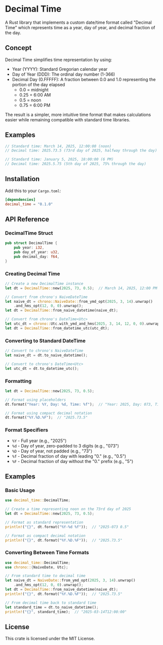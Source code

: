 # Decimal Time

A Rust library that implements a custom date/time format called "Decimal Time" which represents time as a year, day of year, and decimal fraction of the day.

## Concept

Decimal Time simplifies time representation by using:
- Year (YYYY): Standard Gregorian calendar year
- Day of Year (DDD): The ordinal day number (1-366)
- Decimal Day (0.FFFFF): A fraction between 0.0 and 1.0 representing the portion of the day elapsed
  - 0.0 = midnight
  - 0.25 = 6:00 AM
  - 0.5 = noon
  - 0.75 = 6:00 PM

The result is a simpler, more intuitive time format that makes calculations easier while remaining compatible with standard time libraries.

## Examples

```rust
// Standard time: March 14, 2025, 12:00:00 (noon)
// Decimal time: 2025.73.5 (73rd day of 2025, halfway through the day)

// Standard time: January 5, 2025, 18:00:00 (6 PM)
// Decimal time: 2025.5.75 (5th day of 2025, 75% through the day)
```

## Installation

Add this to your `Cargo.toml`:

```toml
[dependencies]
decimal_time = "0.1.0"
```

## API Reference

### DecimalTime Struct

```rust
pub struct DecimalTime {
    pub year: i32,
    pub day_of_year: u32,
    pub decimal_day: f64,
}
```

### Creating Decimal Time

```rust
// Create a new DecimalTime instance
let dt = DecimalTime::new(2025, 73, 0.5);  // March 14, 2025, 12:00 PM

// Convert from chrono's NaiveDateTime
let naive_dt = chrono::NaiveDate::from_ymd_opt(2025, 3, 14).unwrap()
    .and_hms_opt(12, 0, 0).unwrap();
let dt = DecimalTime::from_naive_datetime(naive_dt);

// Convert from chrono's DateTime<Utc>
let utc_dt = chrono::Utc.with_ymd_and_hms(2025, 3, 14, 12, 0, 0).unwrap();
let dt = DecimalTime::from_datetime_utc(utc_dt);
```

### Converting to Standard DateTime

```rust
// Convert to chrono's NaiveDateTime
let naive_dt = dt.to_naive_datetime();

// Convert to chrono's DateTime<Utc>
let utc_dt = dt.to_datetime_utc();
```

### Formatting

```rust
let dt = DecimalTime::new(2025, 73, 0.5);

// Format using placeholders
dt.format("Year: %Y, Day: %d, Time: %f");  // "Year: 2025, Day: 073, Time: 0.5"

// Format using compact decimal notation
dt.format("%Y.%D.%F");  // "2025.73.5"
```

### Format Specifiers

- `%Y` - Full year (e.g., "2025")
- `%d` - Day of year, zero-padded to 3 digits (e.g., "073")
- `%D` - Day of year, not padded (e.g., "73")
- `%f` - Decimal fraction of day with leading "0." (e.g., "0.5")
- `%F` - Decimal fraction of day without the "0." prefix (e.g., "5")

## Examples

### Basic Usage

```rust
use decimal_time::DecimalTime;

// Create a time representing noon on the 73rd day of 2025
let dt = DecimalTime::new(2025, 73, 0.5);

// Format as standard representation
println!("{}", dt.format("%Y-%d %f"));  // "2025-073 0.5"

// Format as compact decimal notation
println!("{}", dt.format("%Y.%D.%F"));  // "2025.73.5"
```

### Converting Between Time Formats

```rust
use decimal_time::DecimalTime;
use chrono::{NaiveDate, Utc};

// From standard time to decimal time
let naive_dt = NaiveDate::from_ymd_opt(2025, 3, 14).unwrap()
    .and_hms_opt(12, 0, 0).unwrap();
let dt = DecimalTime::from_naive_datetime(naive_dt);
println!("{}", dt.format("%Y.%D.%F"));  // "2025.73.5"

// From decimal time back to standard time
let standard_time = dt.to_naive_datetime();
println!("{}", standard_time);  // "2025-03-14T12:00:00"
```

## License

This crate is licensed under the MIT License.